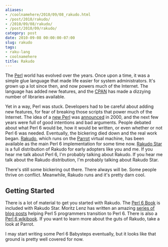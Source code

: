 ```yaml
---
aliases:
- /coolnamehere/2010/09/08_rakudo.html
- /post/2010/rakudo/
- /2010/09/08/rakudo/
- /post/2010/09/rakudo/
category: post
date: 2010-09-08 00:00:00-07:00
slug: rakudo
tags:
- raku-lang
- coolnamehere
title: Rakudo
---
```


The [Perl](../../../card/Perl.md) world has evolved over the years. Once upon a time, it was a simple glue language that made life easier for system administrators. It's grown up a lot since then, and now powers much of the Internet. The language has added new features, and the [CPAN](http://cpan.org) has made a dizzying number of libraries available.

<!--more-->

Yet in a way, Perl was stuck. Developers had to be careful about adding new features, for fear of breaking those scripts that power much of the Internet. The idea of a [new Perl](../../../card/Raku.md) was [announced](http://www.perl.com/pub/2000/07/perl6.html) in 2000, and the next few years were full of good intentions and bad arguments. People debated about what Perl 6 would be, how it would be written, or even whether or not Perl 6 was needed. Eventually, the bickering died down and the real work began. [Rakudo](http://rakudo.org), which runs on the [Parrot](../../../card/Parrot.md) virtual machine, has been available as the main Perl 6 implementation for some time now. [Rakudo Star](http://github.com/rakudo/star) is a full distribution of Rakudo for early adopters like you and me. If you hear me talk about Perl 6, I'm probably talking about Rakudo. If you hear me talk about the Rakudo distribution, I'm probably talking about Rakudo Star.

There's still some bickering out there. There always will be. Some people thrive on conflict. Meanwhile, Rakudo runs and it's pretty darn cool.

## Getting Started

There is a lot of material to get you started with Rakudo. The [Perl 6 Book](http://github.com/perl6/book) is included with Rakudo Star. Moritz Lenz has written an amazing [series of blog posts](http://perlgeek.de/en/article/5-to-6) helping Perl 5 programmers transition to Perl 6. There is also a [Perl 6 wikibook](http://en.wikibooks.org/wiki/Perl_6_Programming). If you want to learn more about the guts of Rakudo, take a look at Parrot.

I may start writing some Perl 6 Babysteps eventually, but it looks like that ground is pretty well covered for now.

